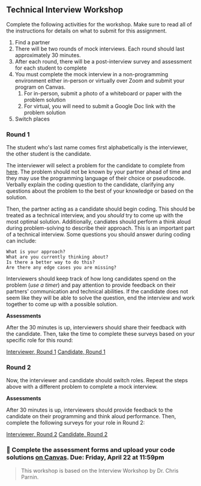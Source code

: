 ## Technical Interview Workshop

Complete the following activities for the workshop. Make sure to read all of the instructions for details on what to submit for this assignment.

1. Find a partner
2. There will be two rounds of mock interviews. Each round should last approximately 30 minutes.
3. After each round, there will be a post-interview survey and assessment for each student to complete
4. You must complete the mock interview in a non-programming environment either in-person or virtually over Zoom and submit your program on Canvas.
   1. For in-person, submit a photo of a whiteboard or paper with the problem solution
   2. For virtual, you will need to submit a Google Doc link with the problem solution
5. Switch places

### Round 1

The student who's last name comes first alphabetically is the interviewer, the other student is the candidate.

The interviewer will select a problem for the candidate to complete from [here](https://seanprashad.com/leetcode-patterns/). The problem should not be known by your partner ahead of time and they may use the programming language of their choice or pseudocode. Verbally explain the coding question to the candidate, clarifying any questions about the problem to the best of your knowledge or based on the solution. 

Then, the partner acting as a candidate should begin coding. This should be treated as a technical interview, and you _should_ try to come up with the most optimal solution. Additionally, candiates should perform a think aloud during problem-solving to describe their approach. This is an important part of a technical interview. Some questions you should answer during coding can include:

    What is your approach?
    What are you currently thinking about?
    Is there a better way to do this?
    Are there any edge cases you are missing?

Interviewers should keep track of how long candidates spend on the problem (_use a timer_) and pay attention to provide feedback on their partners' communication and technical abilities. If the candidate does not seem like they will be able to solve the question, end the interview and work together to come up with a possible solution.

**Assessments**

After the 30 minutes is up, interviewers should share their feedback with the candidate. Then, take the time to complete these surveys based on your specific role for this round:

[Interviewer, Round 1](https://forms.gle/t1v8dxaThiSihywPA)
[Candidate, Round 1](https://forms.gle/sxKdxf3naxqfoBdV8)

### Round 2

Now, the interviewer and candidate should switch roles. Repeat the steps above with a different problem to complete a mock interview.

**Assessments**

After 30 minutes is up, interviewers should provide feedback to the candidate on their programming and think aloud performance. Then, complete the following surveys for your role in Round 2:

[Interviewer, Round 2](https://forms.gle/iR6R2uvhX11ELbW98)
[Candidate, Round 2](https://forms.gle/2mFxhp2qGkeUuQmr6)

### 📝 Complete the assessment forms and upload your code solutions [on Canvas](https://canvas.vt.edu/courses/145256/assignments/1384357/). Due: Friday, April 22 at 11:59pm

> This workshop is based on the Interview Workshop by Dr. Chris Parnin.
